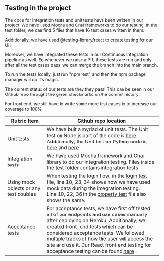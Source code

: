 ## Testing in the project

The code for integration tests and unit tests have been written in our project. We have used Mocha and Chai frameworks to do our testing. In the test folder, we can find 5 files that have 16 test cases written in them.


Additionally, we have used @testing-library/react to create testing for our UI!

Moreover, we have integrated these tests in our Continuous Integration pipeline as well. So whenever we raise a PR, these tests are run and only after all the test cases pass, we can merge the branch into the main branch. 

To run the tests locally, just run "npm test" and then the npm package manager will do it's magic. 


The current status of our tests are they they pass! This can be seen in our Github repo throught the green checkmarks on the commit history.

For front end, we still have to write some more test cases to to increase our coverage to 100%

| Rubric Item                                 | Github repo location                                                                                                                                                                                                                                                                                                                                                                                                                                                                                                                                                                                                     |
|---------------------------------------------|--------------------------------------------------------------------------------------------------------------------------------------------------------------------------------------------------------------------------------------------------------------------------------------------------------------------------------------------------------------------------------------------------------------------------------------------------------------------------------------------------------------------------------------------------------------------------------------------------------------------------|
| Unit tests                                  | We have buit a myriad of unit tests. The Unit test on Node.js part of the code is [here](https://github.com/CSCI-5828-Foundations-Sftware-Engr/ApartmentFinderUI/blob/main/test/sendMesssage.test.js). <br> Additionally, the Unit test on Python code is [here](https://github.com/CSCI-5828-Foundations-Sftware-Engr/ApartmentFinderUI/tree/main/dataCollection) and [here](https://github.com/CSCI-5828-Foundations-Sftware-Engr/ApartmentFinderUI/tree/main/dataAnalyzer)                                                          |
| Integration tests                           | We have used Mocha framework and Chai library to do our integration testing. Files inside the [test](https://github.com/CSCI-5828-Foundations-Sftware-Engr/ApartmentFinderUI/tree/main/test) folder contains integration tests                                                                                                                                                                                                                                                                                                                                                                                           |
| Using mock objects or any test doubles      | When testing the login flow, in the [login test](https://github.com/CSCI-5828-Foundations-Sftware-Engr/ApartmentFinderUI/blob/main/test/login.test.js) file, line 10, 23, 34 shows how we have used mock data during the integration testing. <br> Line 10, 22, 36 in the [property test](https://github.com/CSCI-5828-Foundations-Sftware-Engr/ApartmentFinderUI/blob/main/test/property.test.js) file also shows the same.                                                                                                                                                              |
| Acceptance tests                            | For acceptance tests, we have first off tested all of our endpoints and use cases manually after deploying on Heroku. Additionally, we created front-end tests which can be considered acceptance tests. We followed multiple tracks of how the user will access the site and use it. Our React front end testing for acceptance testing can be found [here](https://github.com/CSCI-5828-Foundations-Sftware-Engr/ApartmentFinderUI/tree/main/client/src/test)   .                                                                                                                                                                                                                                                                                                                                                                                                |